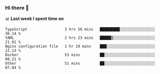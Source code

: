 ### Hi there 👋

<!--
**DBvc/DBvc** is a ✨ _special_ ✨ repository because its `README.md` (this file) appears on your GitHub profile.

Here are some ideas to get you started:

- 🔭 I’m currently working on ...
- 🌱 I’m currently learning ...
- 👯 I’m looking to collaborate on ...
- 🤔 I’m looking for help with ...
- 💬 Ask me about ...
- 📫 How to reach me: ...
- 😄 Pronouns: ...
- ⚡ Fun fact: ...
-->

📊 **Last week I spent time on**
<!--START_SECTION:waka-->

```text
TypeScript                 3 hrs 56 mins   █████████░░░░░░░░░░░░░░░░   36.14 %
YAML                       2 hrs 23 mins   █████▒░░░░░░░░░░░░░░░░░░░   21.91 %
Nginx configuration file   1 hr 19 mins    ███░░░░░░░░░░░░░░░░░░░░░░   12.13 %
Docker                     53 mins         ██░░░░░░░░░░░░░░░░░░░░░░░   08.21 %
Other                      51 mins         ██░░░░░░░░░░░░░░░░░░░░░░░   07.84 %
```

<!--END_SECTION:waka-->
